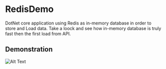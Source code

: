 # RedisDemo
DotNet core application using Redis as in-memory database in order to store and Load data.
Take a loock and see how in-memory database is truly fast then the first load from API.


## Demonstration
![Alt Text]()





